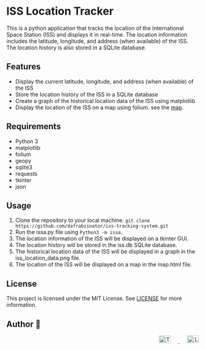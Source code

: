 # ISS Location Tracker

This is a python application that tracks the location of the International Space Station (ISS) and displays it in real-time. The location information includes the latitude, longitude, and address (when available) of the ISS. The location history is also stored in a SQLite database.

## Features
- Display the current latitude, longitude, and address (when available) of the ISS
- Store the location history of the ISS in a SQLite database
- Create a graph of the historical location data of the ISS using matplotlib
- Display the location of the ISS on a map using folium. see the [map](map.html).

## Requirements
- Python 3
- matplotlib
- folium
- geopy
- sqlite3
- requests
- tkinter
- json

## Usage
1. Clone the repository to your local machine. `git clone https://github.com/dafrabzinator/iss-tracking-system.git`
2. Run the issa.py file using `Python3 -m issa`.
3. The location information of the ISS will be displayed on a tkinter GUI.
4. The location history will be stored in the iss.db SQLite database.
5. The historical location data of the ISS will be displayed in a graph in the iss_location_data.png file.
6. The location of the ISS will be displayed on a map in the map.html file.

## License
This project is licensed under the MIT License. See [LICENSE](LICENSE) for more information.

## Author :memo:

<div style="text-align: right;">
  <a href="https://twitter.com/dafrabs" target="_blank">
    <img src="https://cdn.jsdelivr.net/gh/devicons/devicon/icons/twitter/twitter-original.svg" alt="Twitter Logo" width="30" height="20" style="margin-right: 20px;">
  </a>
  <a href="http://linkedin.com/in/oluwabusayomi-s-orosunlegan-6a0144263" target="_blank">
    <img src="https://cdn.jsdelivr.net/gh/devicons/devicon/icons/linkedin/linkedin-original.svg" alt="LinkedIn Logo" width="30" height=" 20" style="margin-left: 20px;">
  </a>
</div>